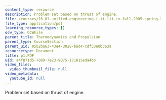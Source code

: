 ```yaml
---
content_type: resource
description: Problem set based on thrust of engine.
file: /courses/16-01-unified-engineering-i-ii-iii-iv-fall-2005-spring-2006/a4f871d570807e239075171815eda4bb_p1.PDF
file_type: application/pdf
learning_resource_types: []
ocw_type: OCWFile
parent_title: Thermodynamics and Propulsion
parent_type: CourseSection
parent_uid: 05b2ba63-43e4-3028-bad4-cdf50e0b363a
resourcetype: Document
title: p1.PDF
uid: a4f871d5-7080-7e23-9075-171815eda4bb
video_files:
  video_thumbnail_file: null
video_metadata:
  youtube_id: null
---
```

Problem set based on thrust of engine.

